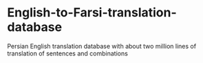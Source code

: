 # English-to-Farsi-translation-database
Persian English translation database with about two million lines of translation of sentences and combinations
